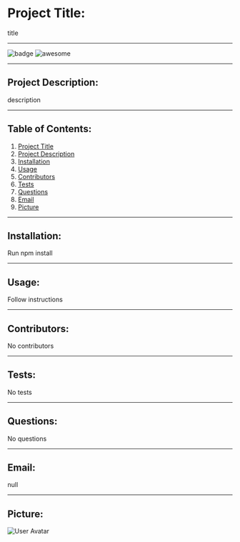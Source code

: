 
# Project Title:

title
- - - 
![badge](https://img.shields.io/static/v1?label=License&message=Public&color=brightgreen)
![awesome](https://cdn.rawgit.com/jongracecox/anybadge/master/examples/awesomeness.svg)
- - -
## Project Description:

description
- - -
## Table of Contents:
  1. [Project Title](#project-title)
  2. [Project Description](#project-description)
  3. [Installation](#installation)
  4. [Usage](#usage)
  5. [Contributors](#contributors)
  6. [Tests](#tests)
  7. [Questions](#questions)
  8. [Email](#email)
  9. [Picture](#picture)  
- - -
## Installation:

Run npm install
- - -
## Usage:

Follow instructions
- - -
## Contributors:

 No contributors
- - -
## Tests:

No tests
- - -
## Questions:

No questions

- - -
## Email:

null
- - -
## Picture:

![User Avatar](https://avatars1.githubusercontent.com/u/60239964?v=4)
